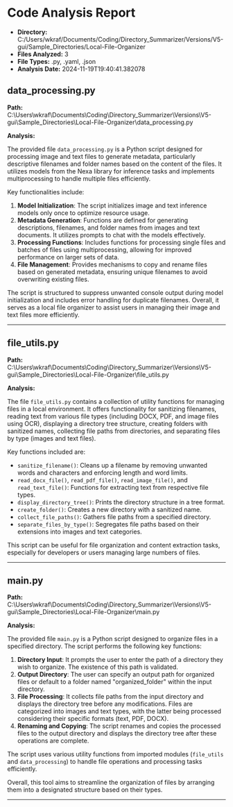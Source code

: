 # Code Analysis Report

- **Directory:** C:/Users/wkraf/Documents/Coding/Directory_Summarizer/Versions/V5-gui/Sample_Directories/Local-File-Organizer
- **Files Analyzed:** 3
- **File Types:** .py, .yaml, .json
- **Analysis Date:** 2024-11-19T19:40:41.382078

## data_processing.py

**Path:** C:\Users\wkraf\Documents\Coding\Directory_Summarizer\Versions\V5-gui\Sample_Directories\Local-File-Organizer\data_processing.py

**Analysis:**

The provided file `data_processing.py` is a Python script designed for processing image and text files to generate metadata, particularly descriptive filenames and folder names based on the content of the files. It utilizes models from the Nexa library for inference tasks and implements multiprocessing to handle multiple files efficiently.

Key functionalities include:

1. **Model Initialization**: The script initializes image and text inference models only once to optimize resource usage.
2. **Metadata Generation**: Functions are defined for generating descriptions, filenames, and folder names from images and text documents. It utilizes prompts to chat with the models effectively.
3. **Processing Functions**: Includes functions for processing single files and batches of files using multiprocessing, allowing for improved performance on larger sets of data.
4. **File Management**: Provides mechanisms to copy and rename files based on generated metadata, ensuring unique filenames to avoid overwriting existing files.

The script is structured to suppress unwanted console output during model initialization and includes error handling for duplicate filenames. Overall, it serves as a local file organizer to assist users in managing their image and text files more efficiently.

---

## file_utils.py

**Path:** C:\Users\wkraf\Documents\Coding\Directory_Summarizer\Versions\V5-gui\Sample_Directories\Local-File-Organizer\file_utils.py

**Analysis:**

The file `file_utils.py` contains a collection of utility functions for managing files in a local environment. It offers functionality for sanitizing filenames, reading text from various file types (including DOCX, PDF, and image files using OCR), displaying a directory tree structure, creating folders with sanitized names, collecting file paths from directories, and separating files by type (images and text files).

Key functions included are:
- `sanitize_filename()`: Cleans up a filename by removing unwanted words and characters and enforcing length and word limits.
- `read_docx_file()`, `read_pdf_file()`, `read_image_file()`, and `read_text_file()`: Functions for extracting text from respective file types.
- `display_directory_tree()`: Prints the directory structure in a tree format.
- `create_folder()`: Creates a new directory with a sanitized name.
- `collect_file_paths()`: Gathers file paths from a specified directory.
- `separate_files_by_type()`: Segregates file paths based on their extensions into images and text categories.

This script can be useful for file organization and content extraction tasks, especially for developers or users managing large numbers of files.

---

## main.py

**Path:** C:\Users\wkraf\Documents\Coding\Directory_Summarizer\Versions\V5-gui\Sample_Directories\Local-File-Organizer\main.py

**Analysis:**

The provided file `main.py` is a Python script designed to organize files in a specified directory. The script performs the following key functions:

1. **Directory Input**: It prompts the user to enter the path of a directory they wish to organize. The existence of this path is validated.
2. **Output Directory**: The user can specify an output path for organized files or default to a folder named "organized_folder" within the input directory.
3. **File Processing**: It collects file paths from the input directory and displays the directory tree before any modifications. Files are categorized into images and text types, with the latter being processed considering their specific formats (text, PDF, DOCX).
4. **Renaming and Copying**: The script renames and copies the processed files to the output directory and displays the directory tree after these operations are complete.

The script uses various utility functions from imported modules (`file_utils` and `data_processing`) to handle file operations and processing tasks efficiently.

Overall, this tool aims to streamline the organization of files by arranging them into a designated structure based on their types.

---

